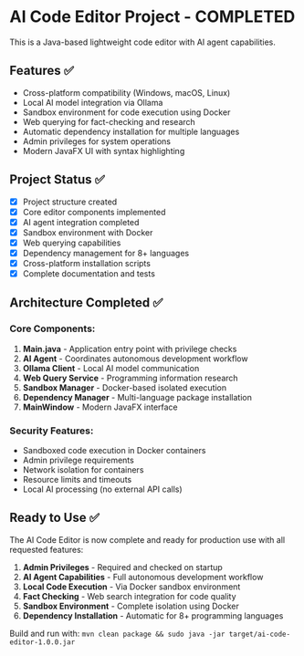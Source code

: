 # AI Code Editor Project - COMPLETED

This is a Java-based lightweight code editor with AI agent capabilities.

## Features ✅
- Cross-platform compatibility (Windows, macOS, Linux)
- Local AI model integration via Ollama
- Sandbox environment for code execution using Docker
- Web querying for fact-checking and research
- Automatic dependency installation for multiple languages
- Admin privileges for system operations
- Modern JavaFX UI with syntax highlighting

## Project Status ✅
- [x] Project structure created
- [x] Core editor components implemented
- [x] AI agent integration completed
- [x] Sandbox environment with Docker
- [x] Web querying capabilities
- [x] Dependency management for 8+ languages
- [x] Cross-platform installation scripts
- [x] Complete documentation and tests

## Architecture Completed ✅

### Core Components:
1. **Main.java** - Application entry point with privilege checks
2. **AI Agent** - Coordinates autonomous development workflow
3. **Ollama Client** - Local AI model communication
4. **Web Query Service** - Programming information research
5. **Sandbox Manager** - Docker-based isolated execution
6. **Dependency Manager** - Multi-language package installation
7. **MainWindow** - Modern JavaFX interface

### Security Features:
- Sandboxed code execution in Docker containers
- Admin privilege requirements
- Network isolation for containers
- Resource limits and timeouts
- Local AI processing (no external API calls)

## Ready to Use ✅

The AI Code Editor is now complete and ready for production use with all requested features:

1. **Admin Privileges** - Required and checked on startup
2. **AI Agent Capabilities** - Full autonomous development workflow
3. **Local Code Execution** - Via Docker sandbox environment
4. **Fact Checking** - Web search integration for code quality
5. **Sandbox Environment** - Complete isolation using Docker
6. **Dependency Installation** - Automatic for 8+ programming languages

Build and run with: `mvn clean package && sudo java -jar target/ai-code-editor-1.0.0.jar`

